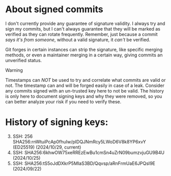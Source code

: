 # About signed commits

I don't currently provide any guarantee of signature validity. I always try and sign my commits, but I can't always guarantee that they will be marked as verified as they can rotate frequently. Remember, just because a commit *says it's from someone*, without a valid signature, it *can't* be verified.

Git forges in certain instances can strip the signature, like specific merging methods, or even a maintainer merging in a certain way, giving commits an unverified status.

> [!WARNING]  
> Timestamps can *NOT* be used to try and correlate what commits are valid or not. The timestamp can and will be forged easily in case of a leak. Consider any commits signed with an un-trusted key here to not be valid. The history is only here to document signing keys and why they were removed, so you can better analyze your risk if you need to verify these.

# History of signing keys:

3. SSH: 256 SHA256:rnWtuiPcAp0fhuIw/pIDQJNmRcy5LWoD6V8k8YP6xvY (ED25519) (2024/10/29, current)
2. SSH: SHA256:6khwOW75xeRREzEwBu1cmSn4uZrN09bumzvjuGU9B4U (2024/10/25)
1. SSH: SHA256:tS5oJdDXkrP5MIaS3BD/Qqvsp/aRnFrmUaE6JPQsI9E (2024/09/22)

